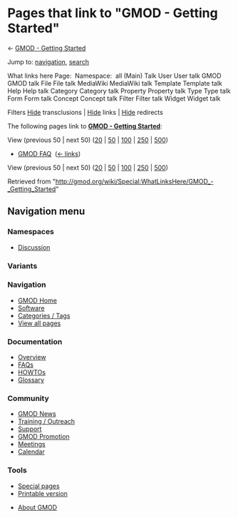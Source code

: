 <div id="mw-page-base" class="noprint">

</div>

<div id="mw-head-base" class="noprint">

</div>

<div id="content" class="mw-body" role="main">

<span id="top"></span>

<div id="mw-js-message" style="display:none;">

</div>



# <span dir="auto">Pages that link to "GMOD - Getting Started"</span>

<div id="bodyContent">

<div id="contentSub">

← [GMOD - Getting
Started](/wiki/GMOD_-_Getting_Started "GMOD - Getting Started")

</div>

<div id="jump-to-nav" class="mw-jump">

Jump to: [navigation](#mw-navigation), [search](#p-search)

</div>

<div id="mw-content-text">

What links here Page:  Namespace:  all (Main) Talk User User talk GMOD
GMOD talk File File talk MediaWiki MediaWiki talk Template Template talk
Help Help talk Category Category talk Property Property talk Type Type
talk Form Form talk Concept Concept talk Filter Filter talk Widget
Widget talk

Filters
[Hide](/mediawiki/index.php?title=Special:WhatLinksHere/GMOD_-_Getting_Started&hidetrans=1 "Special:WhatLinksHere/GMOD - Getting Started")
transclusions \|
[Hide](/mediawiki/index.php?title=Special:WhatLinksHere/GMOD_-_Getting_Started&hidelinks=1 "Special:WhatLinksHere/GMOD - Getting Started")
links \|
[Hide](/mediawiki/index.php?title=Special:WhatLinksHere/GMOD_-_Getting_Started&hideredirs=1 "Special:WhatLinksHere/GMOD - Getting Started")
redirects

The following pages link to **[GMOD - Getting
Started](/wiki/GMOD_-_Getting_Started "GMOD - Getting Started")**:

View (previous 50 \| next 50)
([20](/mediawiki/index.php?title=Special:WhatLinksHere/GMOD_-_Getting_Started&limit=20 "Special:WhatLinksHere/GMOD - Getting Started")
\|
[50](/mediawiki/index.php?title=Special:WhatLinksHere/GMOD_-_Getting_Started&limit=50 "Special:WhatLinksHere/GMOD - Getting Started")
\|
[100](/mediawiki/index.php?title=Special:WhatLinksHere/GMOD_-_Getting_Started&limit=100 "Special:WhatLinksHere/GMOD - Getting Started")
\|
[250](/mediawiki/index.php?title=Special:WhatLinksHere/GMOD_-_Getting_Started&limit=250 "Special:WhatLinksHere/GMOD - Getting Started")
\|
[500](/mediawiki/index.php?title=Special:WhatLinksHere/GMOD_-_Getting_Started&limit=500 "Special:WhatLinksHere/GMOD - Getting Started"))

- [GMOD FAQ](/wiki/GMOD_FAQ "GMOD FAQ") ‎
  <span class="mw-whatlinkshere-tools">([←
  links](/mediawiki/index.php?title=Special:WhatLinksHere&target=GMOD+FAQ "Special:WhatLinksHere"))</span>

View (previous 50 \| next 50)
([20](/mediawiki/index.php?title=Special:WhatLinksHere/GMOD_-_Getting_Started&limit=20 "Special:WhatLinksHere/GMOD - Getting Started")
\|
[50](/mediawiki/index.php?title=Special:WhatLinksHere/GMOD_-_Getting_Started&limit=50 "Special:WhatLinksHere/GMOD - Getting Started")
\|
[100](/mediawiki/index.php?title=Special:WhatLinksHere/GMOD_-_Getting_Started&limit=100 "Special:WhatLinksHere/GMOD - Getting Started")
\|
[250](/mediawiki/index.php?title=Special:WhatLinksHere/GMOD_-_Getting_Started&limit=250 "Special:WhatLinksHere/GMOD - Getting Started")
\|
[500](/mediawiki/index.php?title=Special:WhatLinksHere/GMOD_-_Getting_Started&limit=500 "Special:WhatLinksHere/GMOD - Getting Started"))

</div>

<div class="printfooter">

Retrieved from
"<http://gmod.org/wiki/Special:WhatLinksHere/GMOD_-_Getting_Started>"

</div>

<div id="catlinks" class="catlinks catlinks-allhidden">

</div>

<div class="visualClear">

</div>

</div>

</div>

<div id="mw-navigation">

## Navigation menu

<div id="mw-head">



<div id="left-navigation">

<div id="p-namespaces" class="vectorTabs" role="navigation"
aria-labelledby="p-namespaces-label">

### Namespaces


- <span id="ca-talk"><a
  href="/mediawiki/index.php?title=Talk:GMOD_-_Getting_Started&amp;action=edit&amp;redlink=1"
  accesskey="t"
  title="Discussion about the content page [t]">Discussion</a></span>

</div>

<div id="p-variants" class="vectorMenu emptyPortlet" role="navigation"
aria-labelledby="p-variants-label">

### 

### Variants[](#)

<div class="menu">

</div>

</div>

</div>





</div>

</div>

</div>

<div id="mw-panel">

<div id="p-logo" role="banner">

<a href="/wiki/Main_Page"
style="background-image: url(http://gmod.org/images/GMOD-cogs.png);"
title="Visit the main page"></a>

</div>

<div id="p-Navigation" class="portal" role="navigation"
aria-labelledby="p-Navigation-label">

### Navigation

<div class="body">

- <span id="n-GMOD-Home">[GMOD Home](/wiki/Main_Page)</span>
- <span id="n-Software">[Software](/wiki/GMOD_Components)</span>
- <span id="n-Categories-.2F-Tags">[Categories /
  Tags](/wiki/Categories)</span>
- <span id="n-View-all-pages">[View all
  pages](/wiki/Special:AllPages)</span>

</div>

</div>

<div id="p-Documentation" class="portal" role="navigation"
aria-labelledby="p-Documentation-label">

### Documentation

<div class="body">

- <span id="n-Overview">[Overview](/wiki/Overview)</span>
- <span id="n-FAQs">[FAQs](/wiki/Category:FAQ)</span>
- <span id="n-HOWTOs">[HOWTOs](/wiki/Category:HOWTO)</span>
- <span id="n-Glossary">[Glossary](/wiki/Glossary)</span>

</div>

</div>

<div id="p-Community" class="portal" role="navigation"
aria-labelledby="p-Community-label">

### Community

<div class="body">

- <span id="n-GMOD-News">[GMOD News](/wiki/GMOD_News)</span>
- <span id="n-Training-.2F-Outreach">[Training /
  Outreach](/wiki/Training_and_Outreach)</span>
- <span id="n-Support">[Support](/wiki/Support)</span>
- <span id="n-GMOD-Promotion">[GMOD
  Promotion](/wiki/GMOD_Promotion)</span>
- <span id="n-Meetings">[Meetings](/wiki/Meetings)</span>
- <span id="n-Calendar">[Calendar](/wiki/Calendar)</span>

</div>

</div>

<div id="p-tb" class="portal" role="navigation"
aria-labelledby="p-tb-label">

### Tools

<div class="body">

- <span id="t-specialpages"><a href="/wiki/Special:SpecialPages" accesskey="q"
  title="A list of all special pages [q]">Special pages</a></span>
- <span id="t-print"><a
  href="/mediawiki/index.php?title=Special:WhatLinksHere/GMOD_-_Getting_Started&amp;printable=yes"
  rel="alternate" accesskey="p"
  title="Printable version of this page [p]">Printable version</a></span>

</div>

</div>

</div>

</div>

<div id="footer" role="contentinfo">

- <span id="footer-places-about">[About
  GMOD](/wiki/GMOD:About "GMOD:About")</span>

<!-- -->






</div>
